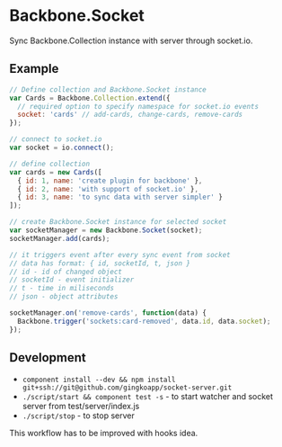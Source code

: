 # Backbone.Socket

  Sync Backbone.Collection instance with server through socket.io.

## Example

```js
// Define collection and Backbone.Socket instance
var Cards = Backbone.Collection.extend({
  // required option to specify namespace for socket.io events
  socket: 'cards' // add-cards, change-cards, remove-cards
});

// connect to socket.io
var socket = io.connect();

// define collection
var cards = new Cards([
  { id: 1, name: 'create plugin for backbone' },
  { id: 2, name: 'with support of socket.io' },
  { id: 3, name: 'to sync data with server simpler' }
]);

// create Backbone.Socket instance for selected socket
var socketManager = new Backbone.Socket(socket);
socketManager.add(cards);

// it triggers event after every sync event from socket
// data has format: { id, socketId, t, json }
// id - id of changed object
// socketId - event initializer
// t - time in miliseconds
// json - object attributes

socketManager.on('remove-cards', function(data) {
  Backbone.trigger('sockets:card-removed', data.id, data.socket);
});
```

## Development

  * `component install --dev && npm install git+ssh://git@github.com/gingkoapp/socket-server.git`
  * `./script/start && component test -s` - to start watcher and socket server from test/server/index.js
  * `./script/stop` - to stop server

This workflow has to be improved with hooks idea.
